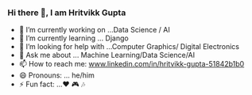 ### Hi there 👋, I am Hritvikk Gupta

<!--
**Hritvikk/Hritvikk** is a ✨ _special_ ✨ repository because its `README.md` (this file) appears on your GitHub profile.
-->

- 🔭 I’m currently working on ...Data Science / AI
- 🌱 I’m currently learning ... Django
- 🤔 I’m looking for help with ...Computer Graphics/ Digital Electronics
- 💬 Ask me about ... Machine Learning/Data Science/AI
- 📫 How to reach me: www.linkedin.com/in/hritvikk-gupta-51842b1b0
- 😄 Pronouns: ... he/him
- ⚡ Fun fact: ...❤️ 🎮 🎶

